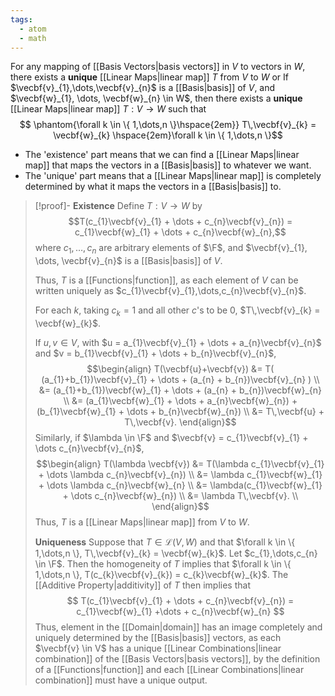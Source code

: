 ```yaml
---
tags:
  - atom
  - math
---
```

For any mapping of [[Basis Vectors|basis vectors]] in $V$ to vectors in $W$, there exists a **unique** [[Linear Maps|linear map]] $T$ from $V$ to $W$
or
If $\vecbf{v}_{1},\dots,\vecbf{v}_{n}$ is a [[Basis|basis]] of $V$, and $\vecbf{w}_{1}, \dots, \vecbf{w}_{n} \in W$, then there exists a **unique** [[Linear Maps|linear map]] $T : V \to W$ such that
$$ \phantom{\forall k \in \{ 1,\dots,n \}\hspace{2em}} T\,\vecbf{v}_{k} = \vecbf{w}_{k} \hspace{2em}\forall k \in \{ 1,\dots,n \}$$
- The 'existence' part means that we can find a [[Linear Maps|linear map]] that maps the vectors in a [[Basis|basis]] to whatever we want. 
- The 'unique' part means that a [[Linear Maps|linear map]] is completely determined by what it maps the vectors in a [[Basis|basis]] to.

> [!proof]-
> **Existence**
> Define $T: V \to W$ by
> $$T(c_{1}\vecbf{v}_{1} + \dots + c_{n}\vecbf{v}_{n}) = c_{1}\vecbf{w}_{1} + \dots + c_{n}\vecbf{w}_{n},$$
> where $c_{1},\dots,c_{n}$ are arbitrary elements of $\F$, and $\vecbf{v}_{1}, \dots, \vecbf{v}_{n}$ is a [[Basis|basis]] of $V$.
> 
> Thus, $T$ is a [[Functions|function]], as each element of $V$ can be written uniquely as $c_{1}\vecbf{v}_{1},\dots,c_{n}\vecbf{v}_{n}$.
> 
> For each $k$, taking $c_{k} = 1$ and all other $c$'s to be $0$, $T\,\vecbf{v}_{k} = \vecbf{w}_{k}$.
> 
> If $u,v \in V$, with $u = a_{1}\vecbf{v}_{1} + \dots + a_{n}\vecbf{v}_{n}$ and $v = b_{1}\vecbf{v}_{1} + \dots + b_{n}\vecbf{v}_{n}$,
> $$\begin{align}
> 	T(\vecbf{u}+\vecbf{v}) &= T( (a_{1}+b_{1})\vecbf{v}_{1} + \dots + (a_{n} + b_{n})\vecbf{v}_{n} ) \\
> 	&= (a_{1}+b_{1})\vecbf{w}_{1} + \dots + (a_{n} + b_{n})\vecbf{w}_{n} \\
> 	&= (a_{1}\vecbf{w}_{1} + \dots + a_{n}\vecbf{w}_{n}) + (b_{1}\vecbf{w}_{1} + \dots + b_{n}\vecbf{w}_{n}) \\
> 	&= T\,\vecbf{u} + T\,\vecbf{v}.
> \end{align}$$
> Similarly, if $\lambda \in \F$ and $\vecbf{v} = c_{1}\vecbf{v}_{1} + \dots c_{n}\vecbf{v}_{n}$,
> $$\begin{align}
> 	T(\lambda \vecbf{v}) &= T(\lambda c_{1}\vecbf{v}_{1} + \dots \lambda c_{n}\vecbf{v}_{n}) \\
> 	&= \lambda c_{1}\vecbf{w}_{1} + \dots \lambda c_{n}\vecbf{w}_{n} \\
> 	&= \lambda(c_{1}\vecbf{w}_{1} + \dots c_{n}\vecbf{w}_{n}) \\
> 	&= \lambda T\,\vecbf{v}. \\
> \end{align}$$
> Thus, $T$ is a [[Linear Maps|linear map]] from $V$ to $W$.
> 
> **Uniqueness**
> Suppose that $T \in \mathcal{L}(V,W)$ and that $\forall k \in \{ 1,\dots,n \}, T\,\vecbf{v}_{k} = \vecbf{w}_{k}$. 
> Let $c_{1},\dots,c_{n} \in \F$. Then the homogeneity of $T$ implies that $\forall k \in \{ 1,\dots,n \}, T(c_{k}\vecbf{v}_{k}) = c_{k}\vecbf{w}_{k}$. The [[Additive Property|additivity]] of $T$ then implies that
> $$ T(c_{1}\vecbf{v}_{1} + \dots + c_{n}\vecbf{v}_{n}) = c_{1}\vecbf{w}_{1}  +\dots + c_{n}\vecbf{w}_{n} $$
> Thus, element in the [[Domain|domain]] has an image completely and uniquely determined by the [[Basis|basis]] vectors, as each $\vecbf{v} \in V$ has a unique [[Linear Combinations|linear combination]] of the [[Basis Vectors|basis vectors]], by the definition of a [[Functions|function]] and each [[Linear Combinations|linear combination]] must have a unique output.